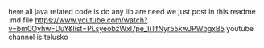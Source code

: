 here all java related code is do any lib are need we just post in this readme .md file 
https://www.youtube.com/watch?v=bm0OyhwFDuY&list=PLsyeobzWxl7pe_IiTfNyr55kwJPWbgxB5  youtube channel is telusko
